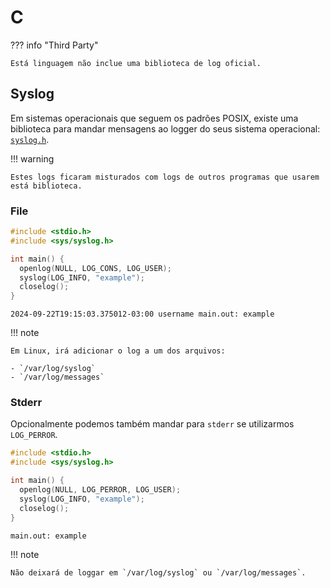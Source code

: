 # C

??? info "Third Party"
    
    Está linguagem não inclue uma biblioteca de log oficial.  

## Syslog

Em sistemas operacionais que seguem os padrões POSIX, existe uma biblioteca para mandar mensagens ao logger do seus sistema operacional: [`syslog.h`](https://en.wikipedia.org/wiki/C_POSIX_library).  

!!! warning

    Estes logs ficaram misturados com logs de outros programas que usarem está biblioteca.  

### File

```C
#include <stdio.h>
#include <sys/syslog.h>

int main() {
  openlog(NULL, LOG_CONS, LOG_USER);
  syslog(LOG_INFO, "example");
  closelog();
}
```

```
2024-09-22T19:15:03.375012-03:00 username main.out: example
```

!!! note

    Em Linux, irá adicionar o log a um dos arquivos:  

    - `/var/log/syslog`
    - `/var/log/messages`

### Stderr

Opcionalmente podemos também mandar para `stderr` se utilizarmos `LOG_PERROR`.  

```C
#include <stdio.h>
#include <sys/syslog.h>

int main() {
  openlog(NULL, LOG_PERROR, LOG_USER);
  syslog(LOG_INFO, "example");
  closelog();
}
```

```
main.out: example
```

!!! note

    Não deixará de loggar em `/var/log/syslog` ou `/var/log/messages`.